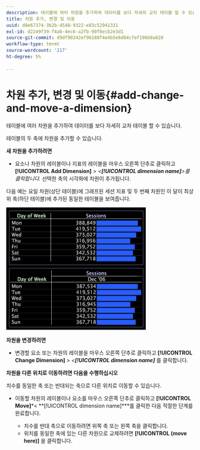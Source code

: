 ```yaml
---
description: 테이블에 여러 차원을 추가하여 데이터를 보다 자세히 교차 테이블 할 수 있습니다.
title: 차원 추가, 변경 및 이동
uuid: d8e67374-3b2b-4548-9322-e83c52941331
exl-id: d2249f39-f4ab-4ec6-a2fb-90f8ecb2e3d1
source-git-commit: d9df90242ef96188f4e4b5e6d04cfef196b0a628
workflow-type: tm+mt
source-wordcount: '217'
ht-degree: 5%

---
```


# 차원 추가, 변경 및 이동{#add-change-and-move-a-dimension}

테이블에 여러 차원을 추가하여 데이터를 보다 자세히 교차 테이블 할 수 있습니다.

테이블의 두 축에 차원을 추가할 수 있습니다.

**새 차원을 추가하려면**

* 요소나 차원의 레이블이나 지표의 레이블을 마우스 오른쪽 단추로 클릭하고 **[!UICONTROL Add Dimension]** > *&lt;**[!UICONTROL dimension name]**>를 클릭합니다.* 선택한 축의 시각화에 차원이 추가됩니다.

다음 예는 요일 차원(상단 테이블)에 그래프된 세션 지표 및 두 번째 차원인 이 달이 최상위 축(하단 테이블)에 추가된 동일한 테이블을 보여줍니다.

![](assets/vis_Table_CrossTab.png)

**차원을 변경하려면**

* 변경할 요소 또는 차원의 레이블을 마우스 오른쪽 단추로 클릭하고 **[!UICONTROL Change Dimension]** > *&lt;**[!UICONTROL dimension name]*** 를 클릭합니다.

**차원을 다른 위치로 이동하려면 다음을 수행하십시오**

치수를 동일한 축 또는 반대되는 축으로 다른 위치로 이동할 수 있습니다.

* 이동할 차원의 레이블이나 요소를 마우스 오른쪽 단추로 클릭하고 **[!UICONTROL Move]***&lt; **[!UICONTROL dimension name]***를 클릭한 다음 적절한 단계를 완료합니다.

   * 치수를 반대 축으로 이동하려면 위쪽 축 또는 왼쪽 축을 클릭합니다.
   * 위치를 동일한 축에 있는 다른 차원으로 교체하려면 **[!UICONTROL (move here)]** 을 클릭합니다.
